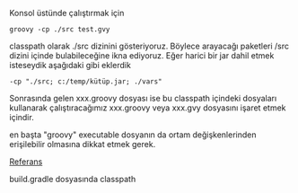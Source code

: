 Konsol üstünde çalıştırmak için

```
groovy -cp ./src test.gvy
```

classpath olarak ./src dizinini gösteriyoruz. Böylece arayacağı paketleri /src dizini içinde bulabileceğine ikna ediyoruz.
Eğer harici bir jar dahil etmek isteseydik aşağıdaki gibi eklerdik
```
-cp "./src; c:/temp/kütüp.jar; ./vars" 
```

Sonrasında gelen xxx.groovy dosyası ise bu classpath içindeki dosyaları kullanarak çalıştıracağımız xxx.groovy 
veya xxx.gvy dosyasını işaret etmek içindir.

en başta "groovy" executable dosyanın da ortam değişkenlerinden erişilebilir olmasına dikkat etmek gerek.

[Referans](https://gist.github.com/tknerr/42258e761f2a0f95a92b)

build.gradle dosyasında classpath
